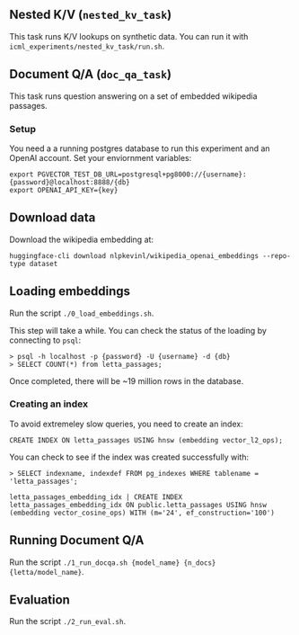 
## Nested K/V (`nested_kv_task`)
This task runs K/V lookups on synthetic data. You can run it with `icml_experiments/nested_kv_task/run.sh`.

## Document Q/A (`doc_qa_task`)
This task runs question answering on a set of embedded wikipedia passages.

### Setup
You need a a running postgres database to run this experiment and an OpenAI account. Set your enviornment variables:
```
export PGVECTOR_TEST_DB_URL=postgresql+pg8000://{username}:{password}@localhost:8888/{db}
export OPENAI_API_KEY={key}
```

## Download data
Download the wikipedia embedding at:
```
huggingface-cli download nlpkevinl/wikipedia_openai_embeddings --repo-type dataset
```

## Loading embeddings
Run the script `./0_load_embeddings.sh`.

This step will take a while. You can check the status of the loading by connecting to `psql`:
```
> psql -h localhost -p {password} -U {username} -d {db}
> SELECT COUNT(*) from letta_passages;
```
Once completed, there will be ~19 million rows in the database.

### Creating an index
To avoid extremeley slow queries, you need to create an index:
```
CREATE INDEX ON letta_passages USING hnsw (embedding vector_l2_ops);
```
You can check to see if the index was created successfully with:
```
> SELECT indexname, indexdef FROM pg_indexes WHERE tablename = 'letta_passages';

letta_passages_embedding_idx | CREATE INDEX letta_passages_embedding_idx ON public.letta_passages USING hnsw (embedding vector_cosine_ops) WITH (m='24', ef_construction='100')
```

## Running Document Q/A
Run the script `./1_run_docqa.sh {model_name} {n_docs} {letta/model_name}`.

## Evaluation
Run the script `./2_run_eval.sh`.
